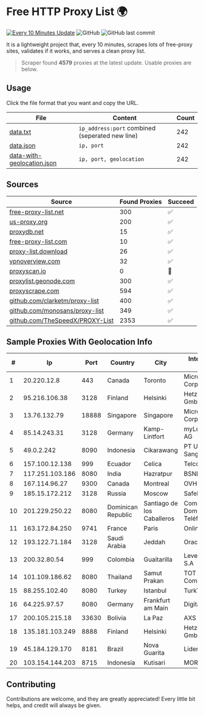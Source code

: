 
# Free HTTP Proxy List 🌍

[![Every 10 Minutes Update](https://github.com/mertguvencli/http-proxy-list/actions/workflows/main.yml/badge.svg?branch=main)](https://github.com/mertguvencli/http-proxy-list/actions/workflows/main.yml)
![GitHub](https://img.shields.io/github/license/mertguvencli/http-proxy-list)
![GitHub last commit](https://img.shields.io/github/last-commit/mertguvencli/http-proxy-list)

It is a lightweight project that, every 10 minutes, scrapes lots of free-proxy sites, validates if it works, and serves a clean proxy list.


> Scraper found **4579** proxies at the latest update. Usable proxies are below.

## Usage

Click the file format that you want and copy the URL.


|File|Content|Count|
|----|-------|-----|
|[data.txt](https://raw.githubusercontent.com/mertguvencli/http-proxy-list/main/proxy-list/data.txt)|`ip_address:port` combined (seperated new line)|242|
|[data.json](https://raw.githubusercontent.com/mertguvencli/http-proxy-list/main/proxy-list/data.json)|`ip, port`|242|
|[data-with-geolocation.json](https://raw.githubusercontent.com/mertguvencli/http-proxy-list/main/proxy-list/data-with-geolocation.json)|`ip, port, geolocation`|242|

## Sources

|Source|Found Proxies|Succeed|
|------|-------------|-------|
|[free-proxy-list.net](https://free-proxy-list.net)|300|✅|
|[us-proxy.org](https://www.us-proxy.org)|200|✅|
|[proxydb.net](http://proxydb.net)|15|✅|
|[free-proxy-list.com](https://free-proxy-list.com/?page=&port=&type%5B%5D=http&type%5B%5D=https&up_time=0&search=Search)|10|✅|
|[proxy-list.download](https://www.proxy-list.download/HTTP)|26|✅|
|[vpnoverview.com](https://vpnoverview.com/privacy/anonymous-browsing/free-proxy-servers)|32|✅|
|[proxyscan.io](https://www.proxyscan.io)|0|🚫|
|[proxylist.geonode.com](https://proxylist.geonode.com/api/proxy-list?limit=300&page=1&sort_by=lastChecked&sort_type=desc&protocols=http,https)|300|✅|
|[proxyscrape.com](https://api.proxyscrape.com/v2/?request=displayproxies&protocol=http&timeout=10000&country=all&ssl=all&anonymity=all)|594|✅|
|[github.com/clarketm/proxy-list](https://raw.githubusercontent.com/clarketm/proxy-list/master/proxy-list-raw.txt)|400|✅|
|[github.com/monosans/proxy-list](https://raw.githubusercontent.com/monosans/proxy-list/main/proxies/http.txt)|349|✅|
|[github.com/TheSpeedX/PROXY-List](https://raw.githubusercontent.com/TheSpeedX/PROXY-List/master/http.txt)|2353|✅|


## Sample Proxies With Geolocation Info

|#|Ip|Port|Country|City|Internet Service Provider|
|-|--|----|-------|----|-------------------------|
|1|20.220.12.8|443|Canada|Toronto|Microsoft Corporation|
|2|95.216.106.38|3128|Finland|Helsinki|Hetzner Online GmbH|
|3|13.76.132.79|18888|Singapore|Singapore|Microsoft Corporation|
|4|85.14.243.31|3128|Germany|Kamp-Lintfort|myLoc managed IT AG|
|5|49.0.2.242|8090|Indonesia|Cikarawang|PT Usaha Adi Sanggoro|
|6|157.100.12.138|999|Ecuador|Celica|Telconet S.A|
|7|117.251.103.186|8080|India|Hazratpur|BSNL Internet|
|8|167.114.96.27|9300|Canada|Montreal|OVH SAS|
|9|185.15.172.212|3128|Russia|Moscow|SafeData LLC|
|10|201.229.250.22|8080|Dominican Republic|Santiago de los Caballeros|Compañía Dominicana de Teléfonos S. A.|
|11|163.172.84.250|9741|France|Paris|Online S.A.S.|
|12|193.122.71.184|3128|Saudi Arabia|Jeddah|Oracle Corporation|
|13|200.32.80.54|999|Colombia|Guaitarilla|Level 3 Colombia S.A|
|14|101.109.186.62|8080|Thailand|Samut Prakan|TOT Public Company Limited|
|15|88.255.102.40|8080|Turkey|Istanbul|TurkTelekom|
|16|64.225.97.57|8080|Germany|Frankfurt am Main|DigitalOcean, LLC|
|17|200.105.215.18|33630|Bolivia|La Paz|AXS Bolivia S. A.|
|18|135.181.103.249|8888|Finland|Helsinki|Hetzner Online GmbH|
|19|45.184.129.170|8181|Brazil|Nova Guarita|Lidernet Telecom|
|20|103.154.144.203|8715|Indonesia|Kutisari|MORATELINDONAP|



## Contributing

Contributions are welcome, and they are greatly appreciated! Every
little bit helps, and credit will always be given.

